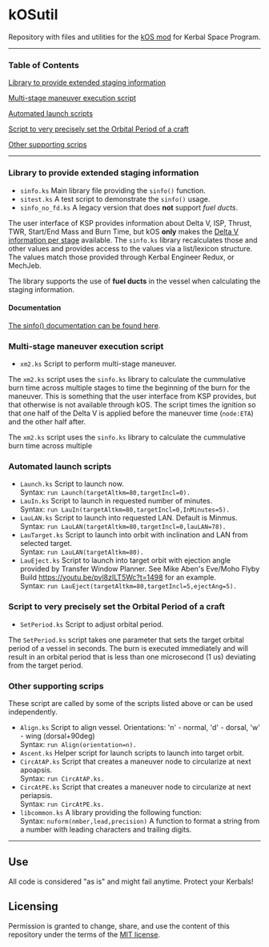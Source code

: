 # kOSutil
Repository with files and utilities for the [kOS mod](https://github.com/KSP-KOS/KOS) for Kerbal Space Program.

***

### Table of Contents
[Library to provide extended staging information](https://github.com/quetschke/kOSutil/edit/main/README.md#library-to-provide-extended-staging-information)

[Multi-stage maneuver execution script](https://github.com/quetschke/kOSutil/edit/main/README.md#multi-stage-maneuver-execution-script)

[Automated launch scripts](https://github.com/quetschke/kOSutil/edit/main/README.md#automated-launch-scripts)

[Script to very precisely set the Orbital Period of a craft](https://github.com/quetschke/kOSutil/edit/main/README.md#script-to-very-precisely-set-the-orbital-period-of-a-craft)

[Other supporting scrips](https://github.com/quetschke/kOSutil/edit/main/README.md#other-supporting-scrips)

***

### Library to provide extended staging information
- ``sinfo.ks``        Main library file providing the ``sinfo()`` function.
- ``sitest.ks``       A test script to demonstrate the ``sinfo()`` usage.
- ``sinfo_no_fd.ks``  A legacy version that does **not** support _fuel ducts_.

The user interface of KSP provides information about Delta V, ISP, Thrust, TWR, Start/End Mass and
Burn Time, but kOS **only** makes the
[Delta V information per stage](https://ksp-kos.github.io/KOS/structures/vessels/deltav.html) available.
The ``sinfo.ks`` library recalculates those and other values and provides access to the values via a
list/lexicon structure. The values match those provided through Kerbal Engineer Redux, or MechJeb.

The library supports the use of **fuel ducts** in the vessel when calculating the staging information.

#### Documentation
[The sinfo() documentation can be found here](sinfo.md).

### Multi-stage maneuver execution script
- ``xm2.ks``          Script to perform multi-stage maneuver.

The ``xm2.ks`` script uses the ``sinfo.ks`` library to calculate the cummulative burn time across multiple
stages to time the beginning of the burn for the maneuver. This is something that the user interface from
KSP provides, but that otherwise is not available through kOS.
The script times the ignition so that one half of the Delta V is applied before the maneuver time (``node:ETA``) and
the other half after.

The ``xm2.ks`` script uses the ``sinfo.ks`` library to calculate the cummulative burn time across multiple

### Automated launch scripts
- ``Launch.ks``       Script to launch now.<br>
     Syntax: ``run Launch(targetAltkm=80,targetIncl=0).``
- ``LauIn.ks``        Script to launch in requested number of minutes.<br>
     Syntax: ``run LauIn(targetAltkm=80,targetIncl=0,InMinutes=5).``
- ``LauLAN.ks``       Script to launch into requested LAN. Default is Minmus.<br>
     Syntax: ``run LauLAN(targetAltkm=80,targetIncl=0,lauLAN=78).``
- ``LauTarget.ks``    Script to launch into orbit with inclination and LAN from selected target.<br>
     Syntax: ``run LauLAN(targetAltkm=80).``
- ``LauEject.ks``     Script to launch into target orbit with ejection angle provided by Transfer
     Window Planner. See Mike Aben's Eve/Moho Flyby Build https://youtu.be/pvl8zILT5Wc?t=1498 for an example.<br>
     Syntax: ``run LauEject(targetAltkm=80,targetIncl=5,ejectAng=5).``


### Script to very precisely set the Orbital Period of a craft
- ``SetPeriod.ks``    Script to adjust orbital period.

The ``SetPeriod.ks`` script takes one parameter that sets the target orbital period of a vessel in seconds. The burn is executed immediately and will result in an orbital period that is less than one microsecond (1 us) deviating from the target period.

### Other supporting scrips
These script are called by some of the scripts listed above or can be used independently.
- ``Align.ks``        Script to align vessel. Orientations: 'n' - normal, 'd' - dorsal, 'w' - wing (dorsal+90deg)<br>
    Syntax: ``run Align(orientation=n).``
- ``Ascent.ks``       Helper script for launch scripts to launch into target orbit.
- ``CircAtAP.ks``     Script that creates a maneuver node to circularize at next apoapsis.<br>
    Syntax: ``run CircAtAP.ks.``
- ``CircAtPE.ks``     Script that creates a maneuver node to circularize at next periapsis.<br>
    Syntax: ``run CircAtPE.ks.``
- ``libcommon.ks``    A library providing the following function:<br>
    Syntax: ``nuform(nmber,lead,precision)``  A function to format a string from a number with leading
            characters and trailing digits.

***

## Use
All code is considered "as is" and might fail anytime. Protect your Kerbals!

## Licensing
Permission is granted to change, share, and use the content of this repository under the terms of the [MIT license](LICENSE).

